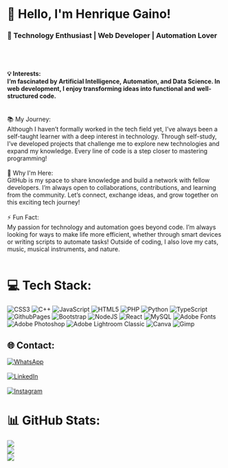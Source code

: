 # 👋 Hello, I'm Henrique Gaino!
<h3>🌟 Technology Enthusiast | Web Developer | Automation Lover</h3><br><br><h4>💡 Interests:<br>I’m fascinated by Artificial Intelligence, Automation, and Data Science. In web development, I enjoy transforming ideas into functional and well-structured code.<br><br></h4>📚 My Journey:<br>Although I haven’t formally worked in the tech field yet, I’ve always been a self-taught learner with a deep interest in technology. Through self-study, I’ve developed projects that challenge me to explore new technologies and expand my knowledge. Every line of code is a step closer to mastering programming!<br><br>🚀 Why I'm Here:<br>GitHub is my space to share knowledge and build a network with fellow developers. I’m always open to collaborations, contributions, and learning from the community. Let’s connect, exchange ideas, and grow together on this exciting tech journey!<br><br>⚡ Fun Fact:<br>My passion for technology and automation goes beyond code. I’m always looking for ways to make life more efficient, whether through smart devices or writing scripts to automate tasks! Outside of coding, I also love my cats, music, musical instruments, and nature.<br><br>


# 💻 Tech Stack:
![CSS3](https://img.shields.io/badge/css3-%231572B6.svg?style=for-the-badge&logo=css3&logoColor=white) ![C++](https://img.shields.io/badge/c++-%2300599C.svg?style=for-the-badge&logo=c%2B%2B&logoColor=white) ![JavaScript](https://img.shields.io/badge/javascript-%23323330.svg?style=for-the-badge&logo=javascript&logoColor=%23F7DF1E) ![HTML5](https://img.shields.io/badge/html5-%23E34F26.svg?style=for-the-badge&logo=html5&logoColor=white) ![PHP](https://img.shields.io/badge/php-%23777BB4.svg?style=for-the-badge&logo=php&logoColor=white) ![Python](https://img.shields.io/badge/python-3670A0?style=for-the-badge&logo=python&logoColor=ffdd54) ![TypeScript](https://img.shields.io/badge/typescript-%23007ACC.svg?style=for-the-badge&logo=typescript&logoColor=white) ![GithubPages](https://img.shields.io/badge/github%20pages-121013?style=for-the-badge&logo=github&logoColor=white) ![Bootstrap](https://img.shields.io/badge/bootstrap-%238511FA.svg?style=for-the-badge&logo=bootstrap&logoColor=white) ![NodeJS](https://img.shields.io/badge/node.js-6DA55F?style=for-the-badge&logo=node.js&logoColor=white) ![React](https://img.shields.io/badge/react-%2320232a.svg?style=for-the-badge&logo=react&logoColor=%2361DAFB) ![MySQL](https://img.shields.io/badge/mysql-4479A1.svg?style=for-the-badge&logo=mysql&logoColor=white) ![Adobe Fonts](https://img.shields.io/badge/Adobe%20Fonts-000B1D.svg?style=for-the-badge&logo=Adobe%20Fonts&logoColor=white) ![Adobe Photoshop](https://img.shields.io/badge/adobe%20photoshop-%2331A8FF.svg?style=for-the-badge&logo=adobe%20photoshop&logoColor=white) ![Adobe Lightroom Classic](https://img.shields.io/badge/Adobe%20Lightroom%20Classic-31A8FF.svg?style=for-the-badge&logo=Adobe%20Lightroom%20Classic&logoColor=white) ![Canva](https://img.shields.io/badge/Canva-%2300C4CC.svg?style=for-the-badge&logo=Canva&logoColor=white) ![Gimp](https://img.shields.io/badge/Gimp-657D8B?style=for-the-badge&logo=gimp&logoColor=FFFFFF)

## 🌐 Contact:
[![WhatsApp](https://img.shields.io/badge/WhatsApp-25D366?style=for-the-badge&logo=whatsapp&logoColor=white)](https://wa.me/5519998862969)<br><br>[![LinkedIn](https://img.shields.io/badge/LinkedIn-0077B5?style=for-the-badge&logo=linkedin&logoColor=white)](https://www.linkedin.com/in/henrique-morais-gaino-8b5b8317a/)<br><br>[![Instagram](https://img.shields.io/badge/Instagram-E4405F?style=for-the-badge&logo=instagram&logoColor=white)](https://instagram.com/henrique_gaino)

# 📊 GitHub Stats:
![](https://github-readme-stats.vercel.app/api?username=henriquegaino&theme=dark&hide_border=false&include_all_commits=false&count_private=false)<br/>
![](https://github-readme-streak-stats.herokuapp.com/?user=henriquegaino&theme=dark&hide_border=false)<br/>
![](https://github-readme-stats.vercel.app/api/top-langs/?username=henriquegaino&theme=dark&hide_border=false&include_all_commits=false&count_private=false&layout=compact)
